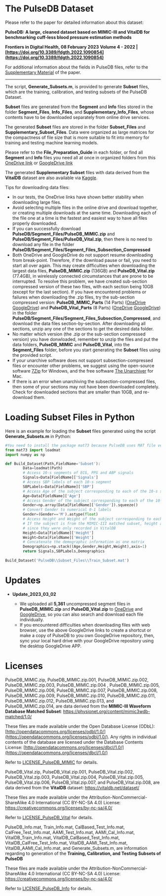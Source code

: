 # The PulseDB Dataset

Please refer to the paper for detailed information about this dataset:

**PulseDB: A large, cleaned dataset based on MIMIC-III and VitalDB for benchmarking cuff-less blood pressure estimation methods**

**Frontiers in Digital Health, 08 February 2023**
**Volume 4 - 2022 | [https://doi.org/10.3389/fdgth.2022.1090854](https://doi.org/10.3389/fdgth.2022.1090854)**

For additional information about the fields in PulseDB files, refer to the [Supplementary Material](https://github.com/pulselabteam/PulseDB/blob/main/Supplementary%20Materials.pdf) of the paper. 
___

The script, **Generate_Subsets.m**, is provided to generate **Subset** files, which are the training, calibration, and testing subsets of the PulseDB Dataset. 

**Subset** files are generated from the **Segment** and **Info** files stored in the folder **Segment_Files**, **Info_Files**, and **Supplementary_Info_Files**, whose contents have to be downloaded separately from online drive services.

The generated **Subset** files are stored in the folder **Subset_Files** and **Supplementary_Subset_Files**. Data were organized as large matrices for the compactness of file size that is more suitable to fit into memory for training and testing machine learning models.

Please refer to the **File_Preparation_Guide** in each folder, or find all **Segment** and **Info** files you need all at once in organized folders from this [OneDrive link](https://rutgersconnect-my.sharepoint.com/:f:/g/personal/ww329_soe_rutgers_edu/ElnVrq7MWdVGvvZztLCuNe0BDJ1YKh9FNBM0tK2BJVC0ew?e=fQYySg) or [GoogleDrive link](https://drive.google.com/drive/folders/1behw-Dljs8-p2axHQ6KJZ5HTRKQHQgnS?usp=sharing)

The generated **Supplementary Subset** files with data derived from the **VitalDB** dataset are also available via [Kaggle](https://doi.org/10.34740/KAGGLE/DS/2447469).

Tips for downloading data files:

- In our tests, the OneDrive links have shown better stability when downloading large files.
- Avoid selecting multiple files in the online drive and download together, or creating multiple downloads at the same time. Downloading each of the file one at a time is the fastest and easiest way to have all files properly downloaded.
- If you can successfully download **PulseDB/Segment_Files/PulseDB_MIMIC.zip** and **PulseDB/Segment_Files/PulseDB_Vital.zip**, then there is no need to download any file in the folder **PulseDB/Segment_Files/Segment_Files_Subsection_Compressed**
- Both OneDrive and GoogleDrive do not support resume downloading from break-point. Therefore, if the download pause or fail, you need to start all over again. This may create difficulties when downloading the largest data files, **PulseDB_MIMIC.zip** (136GB) and **PulseDB_Vital.zip** (77.4GB), in wirelessly connected circumstances that are prone to be interrupted. To resolve this problem, we have created sub-section compressed version of these two files, with each section being 10GB (except for the last section). If you have encountered problems or failures when downloading the .zip files, try the sub-section compressed version: **PulseDB_MIMIC_Parts** (14 Parts) ([OneDrive](https://rutgersconnect-my.sharepoint.com/:f:/g/personal/ww329_soe_rutgers_edu/Evexk1L7supLvnNOejVYJa0BJxOJmJNeKKgaL-h5_vrndw?e=bnkwWT)  [GoogleDrive](https://drive.google.com/drive/folders/1PEACOKTyrfBT9NUOypwwyITGgub7uWT0?usp=sharing)) and **PulseDB_Vital_Parts** (8 Parts) ([OneDrive](https://rutgersconnect-my.sharepoint.com/:f:/g/personal/ww329_soe_rutgers_edu/EuHxwv0ogdhGhKiABDvfEIcB_lolC0ufIZ2wWFY9MvvSEg?e=HCkRMH) [GoogleDrive](https://drive.google.com/drive/folders/1TUjAIORpytNc5LBShUOnTcGkHUlbSzeX?usp=sharing)) in the folder **PulseDB/Segment_Files/Segment_Files_Subsection_Compressed**, and download the data files section-by-section. After downloading all sections, unzip any one of the sections to get the desired data folder. 
- No matter which version (the .zip or the sub-section compressed version) you have donwloaded, remember to unzip the files and put the data folders, **PulseDB_MIMIC** and **PulseDB_Vital**, into the **Segment_Files** folder, before you start generating the **Subset** files using the provided script.
- If your unarchive software does not support subsection-compressed files or encounter other problems, we suggest using the open-source software [7Zip](https://www.7-zip.org/) for Windows, and the free software [The Unarchiver](https://theunarchiver.com/) for Mac.
- If there is an error when unarchiving the subsection-compressed files, then some of your sections may not have been downloaded completely. Check for downloaded sections that are smaller than 10GB, and re-download them.

# Loading Subset Files in Python
Here is an example for loading the **Subset** files generated using the script **Generate_Subsets.m** in Python:
```python
#You need to install the package mat73 because PulseDB uses MAT file version 7.3 to store large volume data
from mat73 import loadmat 
import numpy as np

def Build_Dataset(Path,FieldName='Subset'):
        Data=loadmat(Path)
        # Access 10-s segments of ECG, PPG and ABP signals
        Signals=Data[FieldName]['Signals']
        # Access SBP labels of each 10-s segment
        SBPLabels=Data[FieldName]['SBP']
        # Access Age of the subject corresponding to each of the 10-s segment
        Age=Data[FieldName]['Age']
        # Access Gender of the subject corresponding to each of the 10-s segment
        Gender=np.array(Data[FieldName]['Gender']).squeeze()
        # Convert Gender to numerical 0-1 labels
        Gender=(Gender=='M').astype(float)
        # Access Height and Weight of the subject corresponding to each of the 10-s segment
        # If the subject is from the MIMIC-III matched subset, height and weight will be NaN 
        # since they were only recorded in VitalDB
        Height=Data[FieldName]['Height']
        Weight=Data[FieldName]['Weight']
        # Concatenate the demographic information as one matrix
        Demographics=np.stack((Age,Gender,Height,Weight),axis=1)
        return Signals,SBPLabels,Demographics
        
Build_Dataset('PulseDB\\Subset_Files\\Train_Subset.mat')
```


# Updates

- **Update_2023_03_02** 

  - We uploaded all **5,361** uncompressed segment files in **PulseDB_MIMIC.zip** and **PulseDB_Vital.zip** to [OneDrive](https://rutgersconnect-my.sharepoint.com/:f:/g/personal/ww329_soe_rutgers_edu/EhJfGb93KONPg0oXN7ISKLkBXqKvOJ-8VdEvux3Bny22TA?e=pG3ynR) and [GoogleDrive](https://drive.google.com/drive/folders/1uC5eaUbuOUqZooeJE0vLwLYZ9kEXjhCO?usp=sharing), so you can also search and download each file individually.
  - If you encountered difficulties when downloading files with web browser, use the above GoogleDrive links to create a shortcut or make a copy of PulseDB to you own GoogleDrive repository, then, sync your local hard drive with your GoogleDrive repository using the desktop GoogleDrive APP.

# Licenses

PulseDB_MIMIC.zip, PulseDB_MIMIC.zip.001, PulseDB_MIMIC.zip.002, PulseDB_MIMIC.zip.003, PulseDB_MIMIC.zip.004 , PulseDB_MIMIC.zip.005, PulseDB_MIMIC.zip.006, PulseDB_MIMIC.zip.007, PulseDB_MIMIC.zip.008, PulseDB_MIMIC.zip.009, PulseDB_MIMIC.zip.010, PulseDB_MIMIC.zip.011, PulseDB_MIMIC.zip.012, PulseDB_MIMIC.zip.013, and PulseDB_MIMIC.zip.014, are data derived from the **MIMIC-III Waveform Database Matched Subset**: https://physionet.org/content/mimic3wdb-matched/1.0/

These files are made available under the Open Database License (ODbL): [http://opendatacommons.org/licenses/odbl/1.0/](https://opendatacommons.org/licenses/odbl/1.0/). Any rights in individual contents of the database are licensed under the Database Contents License: [http://opendatacommons.org/licenses/dbcl/1.0/](https://opendatacommons.org/licenses/dbcl/1.0/)

Refer to  [LICENSE_PulseDB_MIMIC](LICENSE_PulseDB_MIMIC) for details.



PulseDB_Vital.zip, PulseDB_Vital.zip.001, PulseDB_Vital.zip.002, PulseDB_Vital.zip.003, PulseDB_Vital.zip.004, PulseDB_Vital.zip.005, PulseDB_Vital.zip.006, PulseDB_Vital.zip.007, and PulseDB_Vital.zip.008, are data derived from the **VitalDB** dataset: https://vitaldb.net/dataset/

These files are made available under the Attribution-NonCommercial-ShareAlike 4.0 International (CC BY-NC-SA 4.0) License: https://creativecommons.org/licenses/by-nc-sa/4.0/ 

Refer to  [LICENSE_PulseDB_Vital](LICENSE_PulseDB_Vital) for details.



PulseDB_Info.mat, Train_Info.mat, CalBased_Test_Info.mat, CalFree_Test_Info.mat, AAMI_Test_Info.mat, AAMI_Cal_Info.mat, VitalDB_Train_Info.mat, VitalDB_CalBased_Test_Info.mat, VitalDB_CalFree_Test_Info.mat, VitalDB_AAMI_Test_Info.mat, VitalDB_AAMI_Cal_Info.mat, and Generate_Subsets.m, are information regarding to generation of the **Training, Calibration, and Testing Subsets of PulseDB**

These files are made available under the Attribution-NonCommercial-ShareAlike 4.0 International (CC BY-NC-SA 4.0) License: https://creativecommons.org/licenses/by-nc-sa/4.0/ 

Refer to  [LICENSE_PulseDB_Info](LICENSE_PulseDB_Info) for details.
